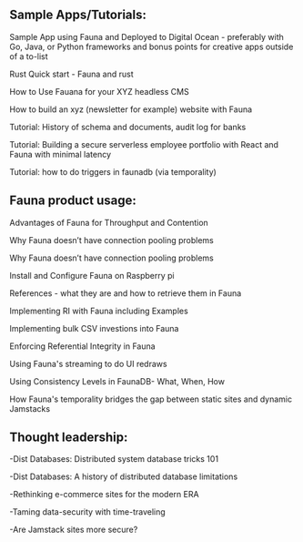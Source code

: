 ## Sample Apps/Tutorials: 

Sample App using Fauna and Deployed to Digital Ocean - preferably with Go, Java, or Python frameworks and bonus points for creative apps outside of a to-list 

Rust Quick start - Fauna and rust 

How to Use Fauana for your XYZ headless CMS 

How to build an xyz (newsletter for example) website with Fauna 

Tutorial: History of schema and documents, audit log for banks

Tutorial: Building a secure serverless employee portfolio with React and Fauna with minimal latency

Tutorial: how to do triggers in faunadb (via temporality) 


## Fauna product usage: 

Advantages of Fauna for Throughput and Contention 

Why Fauna doesn’t have connection pooling problems 

Why Fauna doesn’t have connection pooling problems 

Install and Configure Fauna on Raspberry pi  

References - what they are and how to retrieve them in Fauna

Implementing RI with Fauna including Examples 

Implementing bulk CSV investions into Fauna 

Enforcing Referential Integrity in Fauna 

Using Fauna's streaming to do UI redraws

Using Consistency Levels in FaunaDB- What, When, How

How Fauna's temporality bridges the gap between static sites and dynamic Jamstacks

## Thought leadership: 

-Dist Databases: Distributed system database tricks 101

-Dist Databases: A history of distributed database limitations 

-Rethinking e-commerce sites for the modern ERA 

-Taming data-security with time-traveling 

-Are Jamstack sites more secure? 

